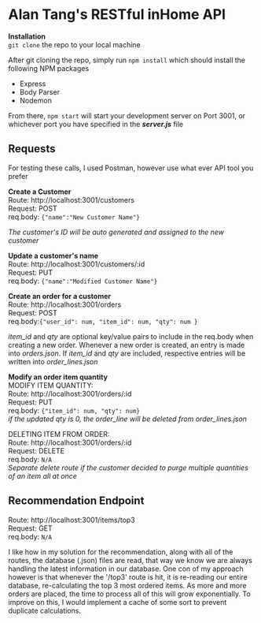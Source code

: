 # Alan Tang's RESTful inHome API

**Installation**<br/>
`git clone` the repo to your local machine

After git cloning the repo, simply run `npm install` which should install the following NPM packages

- Express
- Body Parser
- Nodemon

From there, `npm start` will start your development server on Port 3001, or whichever port you have specified in the **_server.js_** file

## Requests

For testing these calls, I used Postman, however use what ever API tool you prefer

**Create a Customer**<br/>
Route: http://localhost:3001/customers<br/>
Request: POST<br/>
req.body: `{"name":"New Customer Name"}`<br/>

_The customer's ID will be auto generated and assigned to the new customer_<br/>

**Update a customer's name**<br/>
Route: http://localhost:3001/customers/:id<br/>
Request: PUT<br/>
req.body: `{"name":"Modified Customer Name"}`<br/>

**Create an order for a customer**<br/>
Route: http://localhost:3001/orders<br/>
Request: POST<br/>
req.body:`{"user_id": num, "item_id": num, "qty": num }`<br/>

_item_id_ and _qty_ are optional key/value pairs to include in the req.body when creating a new order. Whenever a new order is created, an entry is made into _orders.json_. If _item_id_ and _qty_ are included, respective entries will be written into _order_lines.json_<br/>

**Modify an order item quantity**<br/>
MODIFY ITEM QUANTITY:<br/>
Route: http://localhost:3001/orders/:id<br/>
Request: PUT<br/>
req.body: `{"item_id": num, "qty": num}`<br/>
_if the updated qty is 0, the order_line will be deleted from order_lines.json_<br/>

DELETING ITEM FROM ORDER:<br/>
Route: http://localhost:3001/orders/:id<br/>
Request: DELETE<br/>
req.body: `N/A`<br/>
_Separate delete route if the customer decided to purge multiple quantities of an item all at once_<br/>

## Recommendation Endpoint<br/>

Route: http://localhost:3001/items/top3<br/>
Request: GET<br/>
req.body: `N/A`<br/>

I like how in my solution for the recommendation, along with all of the routes, the database (.json) files are read, that way we know we are always handling the latest information in our database. One con of my approach however is that whenever the '/top3' route is hit, it is re-reading our entire database, re-calculating the top 3 most ordered items. As more and more orders are placed, the time to process all of this will grow exponentially. To improve on this, I would implement a cache of some sort to prevent duplicate calculations.
